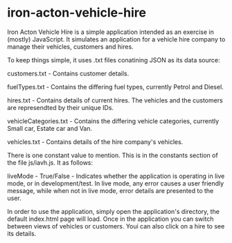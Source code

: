 # iron-acton-vehicle-hire

Iron Acton Vehicle Hire is a simple application intended as an exercise in (mostly) JavaScript. It simulates an application for a vehicle hire company to manage their vehicles, customers and hires.

To keep things simple, it uses .txt files conatining JSON as its data source:


customers.txt           - Contains customer details.

fuelTypes.txt           - Contains the differing fuel types, currently Petrol and Diesel.

hires.txt               - Contains details of current hires. The vehicles and the customers are represendted by their unique IDs.

vehicleCategories.txt   - Contains the differing vehicle categories, currently Small car, Estate car and Van.

vehicles.txt            - Contains details of the hire company's vehicles.


There is one constant value to mention. This is in the constants section of the file js/iavh.js. It as follows:


liveMode                - True/False    - Indicates whether the application is operating in live mode, or in development/test. In live mode, any error causes a user friendly message, while when not in live mode, error details are presented to the user.



In order to use the application, simply open the application's directory, the default index.html page will load. Once in the application you can switch between views of vehicles or customers. Youi can also click on a hire to see its details.
